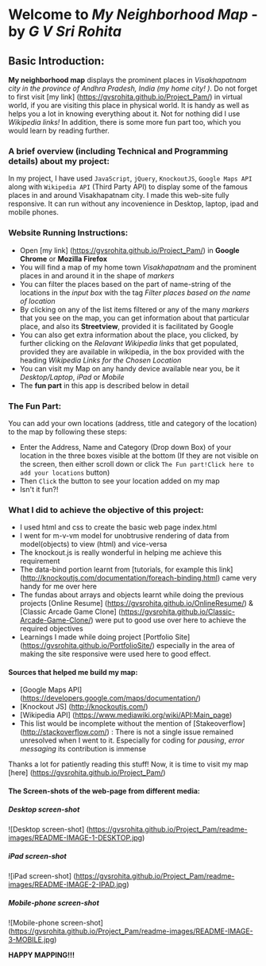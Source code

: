 Welcome to _My Neighborhood Map_ - by _G V Sri Rohita_
========================================================

## Basic Introduction:
**My neighborhood map** displays the prominent places in _Visakhapatnam city in the province of Andhra Pradesh, India (my home city! )_. Do not forget to first visit [my link] (https://gvsrohita.github.io/Project_Pam/) in virtual world, if you are visiting this place in physical world. It is handy as well as helps you a lot in knowing everything about it. Not for nothing did I use _Wikipedia links!_ In addition, there is some more fun part too, which you would learn by reading further.

### A brief overview (including Technical and Programming details) about my project:
In my project, I have used `JavaScript`, `jQuery`, `KnockoutJS`, `Google Maps API` along with `Wikipedia API` (Third Party API) to display some of the famous places in and around Visakhapatnam city. I made this web-site fully responsive. It can run without any incovenience in Desktop, laptop, ipad and mobile phones.

### Website Running Instructions:
- Open [my link] (https://gvsrohita.github.io/Project_Pam/) in **Google Chrome** or **Mozilla Firefox**
- You will find a map of my home town _Visakhapatnam_ and the prominent places in and around it in the shape of _markers_
- You can filter the places based on the part of name-string of the locations in the _input box_ with the tag _Filter places based on the name of location_
- By clicking on any of the list items filtered or any of the many _markers_ that you see on the map, you can get information about that particular place, and also its **Streetview**, provided it is facilitated by Google
- You can also get extra information about the place, you clicked, by further clicking on the _Relavant Wikipedia links_ that get populated, provided they are available in wikipedia, in the box provided with the heading _Wikipedia Links for the Chosen Location_
- You can visit my Map on any handy device available near you, be it _Desktop/Laptop_, _iPad_ or _Mobile_
- The **fun part** in this app is described below in detail

### The Fun Part:
You can add your own locations (address, title and category of the location) to the map by following these steps:
- Enter the Address, Name and Category (Drop down Box) of your location in the three boxes visible at the bottom (If they are not visible on the screen, then either scroll down or click `The Fun part!Click here to add your locations` button)
- Then `Click` the button to see your location added on my map
- Isn't it fun?!

### What I did to achieve the objective of this project:
- I used html and css to create the basic web page index.html
- I went for m-v-vm model for unobtrusive rendering of data from model(objects) to view (html) and vice-versa
- The knockout.js is really wonderful in helping me achieve this requirement
- The data-bind portion learnt from [tutorials, for example this link] (http://knockoutjs.com/documentation/foreach-binding.html) came very handy for me over here
- The fundas about arrays and objects learnt while doing the previous projects [Online Resume] (https://gvsrohita.github.io/OnlineResume/) & [Classic Arcade Game Clone] (https://gvsrohita.github.io/Classic-Arcade-Game-Clone/) were put to good use over here to achieve the required objectives
- Learnings I made while doing project [Portfolio Site] (https://gvsrohita.github.io/PortfolioSite/) especially in the area of making the site responsive were used here to good effect.

#### Sources that helped me build my map:
- [Google Maps API] (https://developers.google.com/maps/documentation/)
- [Knockout JS] (http://knockoutjs.com/)
- [Wikipedia API] (https://www.mediawiki.org/wiki/API:Main_page)
- This list would be incomplete without the mention of [Stakeoverflow] (http://stackoverflow.com/) : There is not a single issue remained unresolved when I went to it. Especially for coding for _pausing_, _error messaging_ its contribution is immense

Thanks a lot for patiently reading this stuff! Now, it is time to visit my map [here] (https://gvsrohita.github.io/Project_Pam/)

#### The Screen-shots of the web-page from different media:

##### Desktop screen-shot
![Desktop screen-shot] (https://gvsrohita.github.io/Project_Pam/readme-images/README-IMAGE-1-DESKTOP.jpg)

##### iPad screen-shot
![iPad screen-shot] (https://gvsrohita.github.io/Project_Pam/readme-images/README-IMAGE-2-IPAD.jpg)

##### Mobile-phone screen-shot
![Mobile-phone screen-shot] (https://gvsrohita.github.io/Project_Pam/readme-images/README-IMAGE-3-MOBILE.jpg)

**HAPPY MAPPING!!!**

